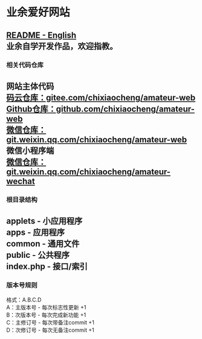 # 业余爱好网站
[README - English](README.md)  
业余自学开发作品，欢迎指教。  
 --- 
### 相关代码仓库
网站主体代码  
[码云仓库：gitee.com/chixiaocheng/amateur-web](https://gitee.com/chixiaocheng/amateur-web)  
[Github仓库：github.com/chixiaocheng/amateur-web](https://gitee.com/chixiaocheng/amateur-web)  
[微信仓库：git.weixin.qq.com/chixiaocheng/amateur-web](https://git.weixin.qq.com/chixiaocheng/amateur-web)  
微信小程序端  
[微信仓库：git.weixin.qq.com/chixiaocheng/amateur-wechat](https://git.weixin.qq.com/chixiaocheng/amateur-wechat)
 --- 
### 根目录结构
applets - 小应用程序  
apps - 应用程序  
common - 通用文件  
public - 公共程序  
index.php - 接口/索引  
 --- 
### 版本号规则
格式：A.B.C.D  
A：主版本号 - 每次标志性更新 +1  
B：次版本号 - 每次完成新功能 +1  
C：主修订号 - 每次带备注commit +1  
D：次修订号 - 每次无备注commit +1  

